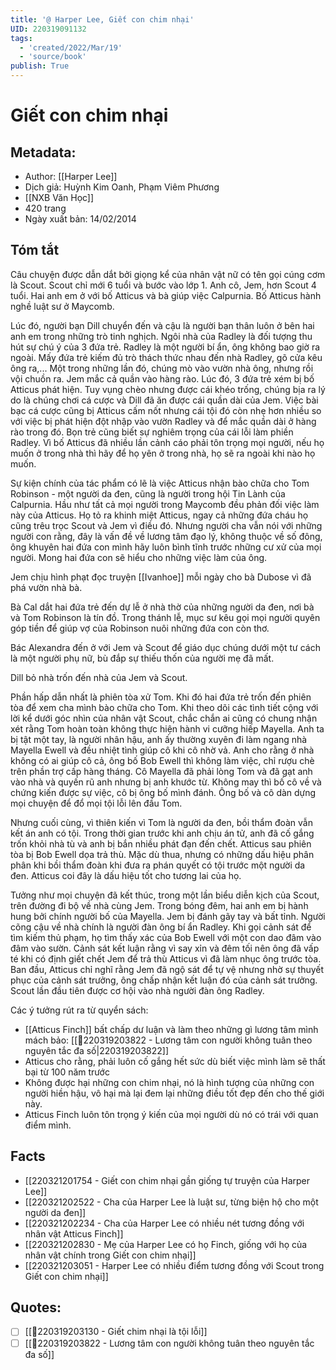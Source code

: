 ```yaml
---
title: '@ Harper Lee, Giết con chim nhại'
UID: 220319091132
tags:
  - 'created/2022/Mar/19'
  - 'source/book'
publish: True
---
```

# Giết con chim nhại
## Metadata:
- Author: [[Harper Lee]]
- Dịch giả: Huỳnh Kim Oanh, Phạm Viêm Phương
- [[NXB Văn Học]]
- 420 trang
- Ngày xuất bản: 14/02/2014

## Tóm tắt
Câu chuyện được dẫn dắt bởi giọng kể của nhân vật nữ có tên gọi cúng cơm là Scout. Scout chỉ mới 6 tuổi và bước vào lớp 1. Anh cô, Jem, hơn Scout 4 tuổi. Hai anh em ở với bố Atticus và bà giúp việc Calpurnia. Bố Atticus hành nghề luật sư ở Maycomb.

Lúc đó, người bạn Dill chuyển đến và cậu là người bạn thân luôn ở bên hai anh em trong những trò tinh nghịch. Ngôi nhà của Radley là đối tượng thu hút sự chú ý của 3 đứa trẻ. Radley là một người bí ẩn, ông không bao giờ ra ngoài. Mấy đứa trẻ kiếm đủ trò thách thức nhau đến nhà Radley, gõ cửa kêu ông ra,... Một trong những lần đó, chúng mò vào vườn nhà ông, nhưng rồi vội chuồn ra. Jem mắc cả quần vào hàng rào. Lúc đó, 3 đứa trẻ xém bị bố Atticus phát hiện. Tuy vụng chèo nhưng được cái khéo trống, chúng bịa ra lý do là chúng chơi cá cược và Dill đã ăn được cái quần dài của Jem. Việc bài bạc cá cược cũng bị Atticus cấm nốt nhưng cái tội đó còn nhẹ hơn nhiều so với việc bị phát hiện đột nhập vào vườn Radley và để mắc quần dài ở hàng rào trong đó. Bọn trẻ cũng biết sự nghiêm trọng của cái lỗi làm phiền Radley. Vì bố Atticus đã nhiều lần cảnh cáo phải tôn trọng mọi người, nếu họ muốn ở trong nhà thì hãy để họ yên ở trong nhà, họ sẽ ra ngoài khi nào họ muốn. 

Sự kiện chính của tác phẩm có lẽ là việc Atticus nhận bào chữa cho Tom Robinson - một người da đen, cũng là người trong hội Tin Lành của Calpurnia. Hầu như tất cả mọi người trong Maycomb đều phản đối việc làm này của Atticus. Họ tỏ ra khinh miệt Atticus, ngay cả những đứa cháu họ cũng trêu trọc Scout và Jem vì điều đó. Nhưng người cha vẫn nói với những người con rằng, đây là vấn đề về lương tâm đạo lý, không thuộc về số đông, ông khuyên hai đứa con mình hãy luôn bình tĩnh trước những cư xử của mọi người. Mong hai đứa con sẽ hiểu cho những việc làm của ông.

Jem chịu hình phạt đọc truyện [[Ivanhoe]] mỗi ngày cho bà Dubose vì đã phá vườn nhà bà.

Bà Cal dắt hai đứa trẻ đến dự lễ ở nhà thờ của những người da đen, nơi bà và Tom Robinson là tín đồ. Trong thánh lễ, mục sư kêu gọi mọi người quyên góp tiền để giúp vợ của Robinson nuôi những đứa con còn thơ.

Bác Alexandra đến ở với Jem và Scout để giáo dục chúng dưới một tư cách là một người phụ nữ, bù đắp sự thiếu thốn của người mẹ đã mất.

Dill bỏ nhà trốn đến nhà của Jem và Scout.

Phần hấp dẫn nhất là phiên tòa xử Tom. Khi đó hai đứa trẻ trốn đến phiên tòa để xem cha mình bào chữa cho Tom. Khi theo dõi các tình tiết cộng với lời kể dưới góc nhìn của nhân vật Scout, chắc chắn ai cũng có chung nhận xét rằng Tom hoàn toàn không thực hiện hành vi cưỡng hiếp Mayella. Anh ta bị tật một tay, là người nhân hậu, anh ấy thường xuyên đi làm ngang nhà Mayella Ewell và đều nhiệt tình giúp cô khi cô nhờ vả. Anh cho rằng ở nhà không có ai giúp cô cả, ông bố Bob Ewell thì không làm việc, chỉ rượu chè trên phần trợ cấp hàng tháng. Cô Mayella đã phải lòng Tom và đã gạt anh vào nhà và quyến rũ anh nhưng bị anh khước từ. Không may thì bố cô về và chứng kiến được sự việc, cô bị ông bố mình đánh. Ông bố và cô dàn dựng mọi chuyện để đổ mọi tội lỗi lên đầu Tom.

Nhưng cuối cùng, vì thiên kiến vì Tom là người da đen, bồi thẩm đoàn vẫn kết án anh có tội. Trong thời gian trước khi anh chịu án tử, anh đã cố gắng trốn khỏi nhà tù và anh bị bắn nhiều phát đạn đến chết. Atticus sau phiên tòa bị Bob Ewell dọa trả thù. Mặc dù thua, nhưng có những dấu hiệu phân phân khi bồi thẩm đoàn khi đưa ra phán quyết có tội trước một người da đen. Atticus coi đây là dấu hiệu tốt cho tương lai của họ.

Tưởng như mọi chuyện đã kết thúc, trong một lần biểu diễn kịch của Scout, trên đường đi bộ về nhà cùng Jem. Trong bóng đêm, hai anh em bị hành hung bởi chính người bố của Mayella. Jem bị đánh gãy tay và bất tỉnh. Người cõng cậu về nhà chính là người đàn ông bí ẩn Radley. Khi gọi cảnh sát để tìm kiếm thủ phạm, họ tìm thấy xác của Bob Ewell với một con dao đâm vào đâm vào sườn. Cảnh sát kết luận rằng vì say xỉn và đêm tối nên ông đã vấp té khi có định giết chết Jem để trả thù Atticus vì đã làm nhục ông trước tòa. Ban đầu, Atticus chỉ nghĩ rằng Jem đã ngộ sát để tự vệ nhưng nhờ sự thuyết phục của cảnh sát trưởng, ông chấp nhận kết luận đó của cảnh sát trưởng. Scout lần đầu tiên được cơ hội vào nhà người đàn ông Radley.

Các ý tưởng rút ra từ quyển sách:

- [[Atticus Finch]] bất chấp dư luận và làm theo những gì lương tâm mình mách bảo: [[💬220319203822 - Lương tâm con người không tuân theo nguyên tắc đa số|220319203822]]
- Atticus cho rằng, phải luôn cố gắng hết sức dù biết việc mình làm sẽ thất bại từ 100 năm trước
- Không được hại những con chim nhại, nó là hình tượng của những con người hiền hậu, vô hại mà lại đem lại những điều tốt đẹp đến cho thế giới này.
- Atticus Finch luôn tôn trọng ý kiến của mọi người dù nó có trái với quan điểm mình.

## Facts
- [[220321201754 - Giết con chim nhại gần giống tự truyện của Harper Lee]]
- [[220321202522 - Cha của Harper Lee là luật sư, từng biện hộ cho một người da đen]]
- [[220321202234 - Cha của Harper Lee có nhiều nét tương đồng với nhân vật Atticus Finch]]
- [[220321202830 - Mẹ của Harper Lee có họ Finch, giống với họ của nhân vật chính trong Giết con chim nhại]]
- [[220321203051 - Harper Lee có nhiều điểm tương đồng với Scout trong Giết con chim nhại]]

## Quotes:
- [ ] [[💬220319203130 - Giết chim nhại là tội lỗi]]
- [ ] [[💬220319203822 - Lương tâm con người không tuân theo nguyên tắc đa số]]